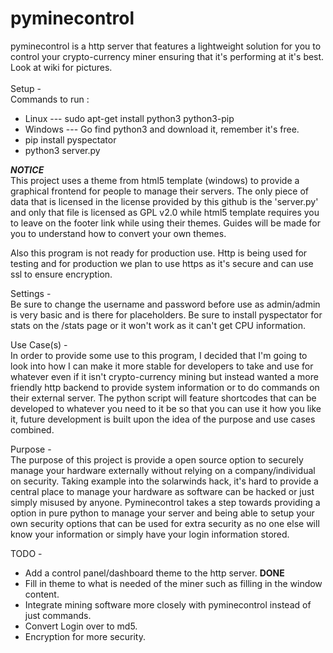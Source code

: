 # pyminecontrol
pyminecontrol is a http server that features a lightweight solution for you to control your crypto-currency miner ensuring that it's performing at it's best.
<br>
Look at wiki for pictures. <br>
<br>
Setup - <br>
Commands to run : <br>
* Linux --- sudo apt-get install python3 python3-pip
* Windows --- Go find python3 and download it, remember it's free.
* pip install pyspectator <br>
* python3 server.py <br>
  
***NOTICE*** <br>
This project uses a theme from html5 template (windows) to provide a graphical frontend for people to manage their servers. The only piece of data that is licensed in the license provided by this github is the 'server.py' and only that file is licensed as GPL v2.0 while html5 template requires you to leave on the footer link while using their themes. Guides will be made for you to understand how to convert your own themes. 

Also this program is not ready for production use. Http is being used for testing and for production we plan to use https as it's secure and can use ssl to ensure encryption.
  
Settings - <br>
Be sure to change the username and password before use as admin/admin is very basic and is there for placeholders.
Be sure to install pyspectator for stats on the /stats page or it won't work as it can't get CPU information.

Use Case(s) - <br>
In order to provide some use to this program, I decided that I'm going to look into how I can make it more stable for developers to take and use for whatever even if it isn't crypto-currency mining but instead wanted a more friendly http backend to provide system information or to do commands on their external server. The python script will feature shortcodes that can be developed to whatever you need to it be so that you can use it how you like it, future development is built upon the idea of the purpose and use cases combined.

Purpose - <br>
The purpose of this project is provide a open source option to securely manage your hardware externally without relying on a company/individual on security. Taking example into the solarwinds hack, it's hard to provide a central place to manage your hardware as software can be hacked or just simply misused by anyone. Pyminecontrol takes a step towards providing a option in pure python to manage your server and being able to setup your own security options that can be used for extra security as no one else will know your information or simply have your login information stored.

TODO - <br>
* Add a control panel/dashboard theme to the http server. **DONE**
* Fill in theme to what is needed of the miner such as filling in the window content.
* Integrate mining software more closely with pyminecontrol instead of just commands.
* Convert Login over to md5.
* Encryption for more security.
